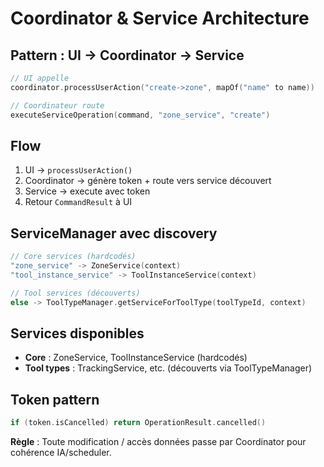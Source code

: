 # Coordinator & Service Architecture

## Pattern : UI → Coordinator → Service

```kotlin
// UI appelle
coordinator.processUserAction("create->zone", mapOf("name" to name))

// Coordinateur route  
executeServiceOperation(command, "zone_service", "create")
```

## Flow
1. UI → `processUserAction()`
2. Coordinator → génère token + route vers service découvert
3. Service → execute avec token  
4. Retour `CommandResult` à UI

## ServiceManager avec discovery
```kotlin
// Core services (hardcodés)
"zone_service" -> ZoneService(context)
"tool_instance_service" -> ToolInstanceService(context)

// Tool services (découverts)
else -> ToolTypeManager.getServiceForToolType(toolTypeId, context)
```

## Services disponibles
- **Core** : ZoneService, ToolInstanceService (hardcodés)
- **Tool types** : TrackingService, etc. (découverts via ToolTypeManager)

## Token pattern
```kotlin
if (token.isCancelled) return OperationResult.cancelled()
```

**Règle** : Toute modification / accès données passe par Coordinator pour cohérence IA/scheduler.

